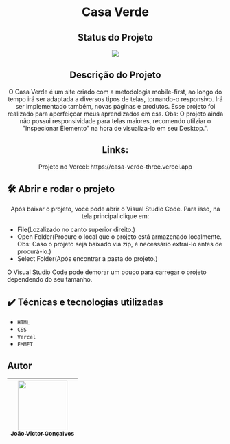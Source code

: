 <h1 align="center">Casa Verde</h1>

<h2 align="center">Status do Projeto</h2>

<p align="center">
<img src="https://img.shields.io/badge/STATUS-FINALIZADO-green">
</p>

<h2 align="center">Descrição do Projeto</h2>

<p align="center">O Casa Verde é um site criado com a metodologia mobile-first, ao longo do tempo irá ser adaptada a diversos tipos de telas, tornando-o responsivo. Irá ser implementado também, novas páginas e produtos. Esse projeto foi realizado para aperfeiçoar meus aprendizados em css. Obs: O projeto ainda não possui responsividade para telas maiores, recomendo utilziar o "Inspecionar Elemento" na hora de visualiza-lo em seu Desktop.".</p>

<h2 align="center">Links:</h2>

<p align="center">Projeto no Vercel: https://casa-verde-three.vercel.app</p>

## 🛠️ Abrir e rodar o projeto

<p align="center">Após baixar o projeto, você pode abrir o Visual Studio Code. Para isso, na tela principal clique em:</p>
<ul>
  <li>File(Lozalizado no canto superior direito.)</li>
  <li>Open Folder(Procure o local que o projeto está armazenado localmente. Obs: Caso o projeto seja baixado via zip, é necessário extraí-lo antes de procurá-lo.)</li>
  <li>Select Folder(Após encontrar a pasta do projeto.)</li>
</ul>
<p>O Visual Studio Code pode demorar um pouco para carregar o projeto dependendo do seu tamanho.</p>

## ✔️ Técnicas e tecnologias utilizadas

- ``HTML``
- ``CSS``
- ``Vercel``
- ``EMMET``

## Autor

| [<img src="https://avatars.githubusercontent.com/jvictorgs" width=115><br><sub>João Victor Gonçalves</sub>](https://github.com/jvictorgs) |
| :---: |

